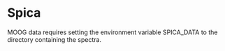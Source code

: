 Spica
=====

MOOG data requires setting the environment variable SPICA_DATA to the directory containing the spectra.